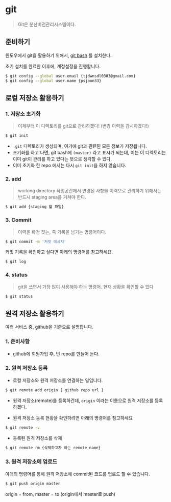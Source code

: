 # git

> Git은 분산버전관리시스템이다.

## 준비하기

윈도우에서 git을 활용하기 위해서, [git bash](https://git-scm.com/) 를 설치한다. 

초기 설치를 완료한 이후에, 계정설정을 진행합니다.

```sh
$ git config --global user.email {tjdwnsdl0303@gmail.com}
$ git config --global user.name {psjoon33}
```

## 로컬 저장소 활용하기

### 1. 저장소 초기화

> 이제부터 이 디렉토리를 git으로 관리하겠다! (변경 이력을 감시하겠다!)

``` sh
$ git init
```

- ```.git``` 디렉토리가 생성되며, 여기에 git과 관련된 모든 정보가 저장됩니다.
- 초기화를 하고 나면, git bash에 ```(master)``` 라고 표시가 되는데, 이는 이 디렉토리는 이미 git이 관리를 하고 있다는 뜻으로 생각할 수 있다.
- 이미 초기화 한 repo 에서는 다시 ```git init```을 하지 않습니다.

### 2. add

> working directory 작업공간에서 변경된 사항을 이력으로 관리하기 위해서는 반드시 staging area를 거쳐야 한다.

```sh
$ git add {staging 할 파일}
```

### 3. Commit

> 이력을 확정 짓는, 즉 기록을 남기는 명령어이다.

```sh
$ git commit -m '커밋 메세지'
```

커밋 기록을 확인하고 싶다면 아래의 명령어를 참고하세요.

```sh
$ git log
```

### 4. status

> git을 쓰면서 가장 많이 사용해야 하는 명령어. 현재 상황을 확인할 수 있다

```sh
$ git status
```



## 원격 저장소 활용하기

여러 서비스 중, github을 기준으로 설명합니다.

### 1. 준비사항

- github에 회원가입 후, 빈 repo를 만들어 둔다.

### 2. 원격 저장소 등록

- 로컬 저장소와 원격 저장소를 연결하는 일입니다.

```sh
$ git remote add origin { github repo url }
```

- 원격 저장소(remote)를 등록하건데, ```origin``` 이라는 이름으로 원격 저장소를 등록하겠다.

- 원격 저장소 등록 현황을 확인하려면 아래의 명령어를 참고하세요

```sh
$ git remote -v
```

- 등록된 원격 저장소를 삭제

```sh
$ git remote rm {삭제하고자 하는 remote name}
```

### 3. 원격 저장소에 업로드

아래의 명령어를 통해 원격 저장소에 commit된 코드를 업로드 할 수 있습니다.

```sh
$ git push origin master
```

origin = from, master = to  (origin에서 master로 push)



